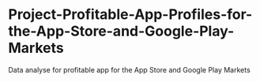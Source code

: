 # Project-Profitable-App-Profiles-for-the-App-Store-and-Google-Play-Markets
Data analyse for profitable app for the App Store and Google Play Markets
